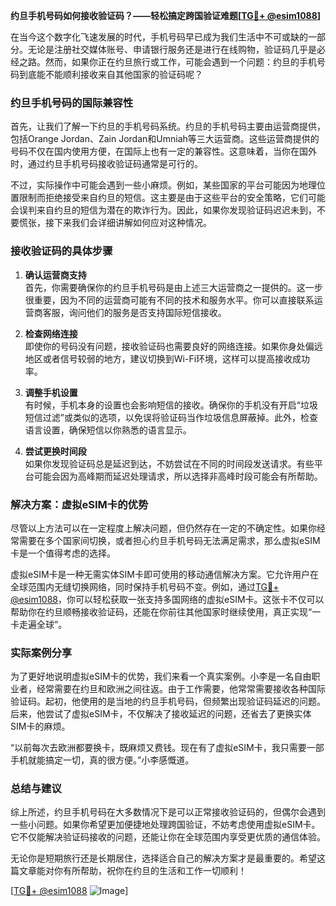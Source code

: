 **约旦手机号码如何接收验证码？——轻松搞定跨国验证难题[[TG💪+ @esim1088](https://t.me/s/esim1088)]**

在当今这个数字化飞速发展的时代，手机号码早已成为我们生活中不可或缺的一部分。无论是注册社交媒体账号、申请银行服务还是进行在线购物，验证码几乎是必经之路。然而，如果你正在约旦旅行或工作，可能会遇到一个问题：约旦的手机号码到底能不能顺利接收来自其他国家的验证码呢？

### 约旦手机号码的国际兼容性

首先，让我们了解一下约旦的手机号码系统。约旦的手机号码主要由运营商提供，包括Orange Jordan、Zain Jordan和Umniah等三大运营商。这些运营商提供的号码不仅在国内使用方便，在国际上也有一定的兼容性。这意味着，当你在国外时，通过约旦手机号码接收验证码通常是可行的。

不过，实际操作中可能会遇到一些小麻烦。例如，某些国家的平台可能因为地理位置限制而拒绝接受来自约旦的短信。这主要是由于这些平台的安全策略，它们可能会误判来自约旦的短信为潜在的欺诈行为。因此，如果你发现验证码迟迟未到，不要慌张，接下来我们会详细讲解如何应对这种情况。

### 接收验证码的具体步骤

1. **确认运营商支持**  
   首先，你需要确保你的约旦手机号码是由上述三大运营商之一提供的。这一步很重要，因为不同的运营商可能有不同的技术和服务水平。你可以直接联系运营商客服，询问他们的服务是否支持国际短信接收。

2. **检查网络连接**  
   即使你的号码没有问题，接收验证码也需要良好的网络连接。如果你身处偏远地区或者信号较弱的地方，建议切换到Wi-Fi环境，这样可以提高接收成功率。

3. **调整手机设置**  
   有时候，手机本身的设置也会影响短信的接收。确保你的手机没有开启“垃圾短信过滤”或类似的选项，以免误将验证码当作垃圾信息屏蔽掉。此外，检查语言设置，确保短信以你熟悉的语言显示。

4. **尝试更换时间段**  
   如果你发现验证码总是延迟到达，不妨尝试在不同的时间段发送请求。有些平台可能会因为高峰期而延迟处理请求，所以选择非高峰时段可能会有所帮助。

### 解决方案：虚拟eSIM卡的优势

尽管以上方法可以在一定程度上解决问题，但仍然存在一定的不确定性。如果你经常需要在多个国家间切换，或者担心约旦手机号码无法满足需求，那么虚拟eSIM卡是一个值得考虑的选择。

虚拟eSIM卡是一种无需实体SIM卡即可使用的移动通信解决方案。它允许用户在全球范围内无缝切换网络，同时保持手机号码不变。例如，通过[TG💪+ @esim1088](https://t.me/s/esim1088)，你可以轻松获取一张支持多国网络的虚拟eSIM卡。这张卡不仅可以帮助你在约旦顺畅接收验证码，还能在你前往其他国家时继续使用，真正实现“一卡走遍全球”。

### 实际案例分享

为了更好地说明虚拟eSIM卡的优势，我们来看一个真实案例。小李是一名自由职业者，经常需要在约旦和欧洲之间往返。由于工作需要，他常常需要接收各种国际验证码。起初，他使用的是当地的约旦手机号码，但频繁出现验证码延迟的问题。后来，他尝试了虚拟eSIM卡，不仅解决了接收延迟的问题，还省去了更换实体SIM卡的麻烦。

“以前每次去欧洲都要换卡，既麻烦又费钱。现在有了虚拟eSIM卡，我只需要一部手机就能搞定一切，真的很方便。”小李感慨道。

### 总结与建议

综上所述，约旦手机号码在大多数情况下是可以正常接收验证码的，但偶尔会遇到一些小问题。如果你希望更加便捷地处理跨国验证，不妨考虑使用虚拟eSIM卡。它不仅能解决验证码接收的问题，还能让你在全球范围内享受更优质的通信体验。

无论你是短期旅行还是长期居住，选择适合自己的解决方案才是最重要的。希望这篇文章能对你有所帮助，祝你在约旦的生活和工作一切顺利！

[[TG💪+ @esim1088](https://t.me/s/esim1088) ![Image](https://i.postimg.cc/4NQfJmqS/Snipaste-2025-05-13-00-14-12.png)]